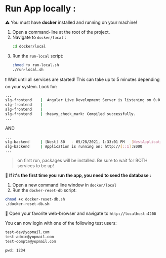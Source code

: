# Run App locally :
:warning: You must have **docker** installed and running on your machine!

1. Open a command-line at the root of the project.
2. Navigate to `docker/local` :
   ```sh
   cd docker/local
   ```
3. Run the `run-local` script:
   ```sh
   chmod +x run-local.sh
   ./run-local.sh
   ```
   
❗️ Wait until all services are started! This can take up to 5 minutes depending on your system. Look for: 
```sh
...
slg-frontend    |  Angular Live Development Server is listening on 0.0.0.0:4200, open your browser on http://localhost:4200/ 
slg-frontend    |
slg-frontend    |
slg-frontend    | :heavy_check_mark: Compiled successfully.
...
```
AND 
```sh
...
slg-backend     | [Nest] 80   - 05/28/2021, 1:33:01 PM   [NestApplication] Nest application successfully started +14ms
slg-backend     | Application is running on: http://[::1]:8000
...
```
> on first run, packages will be installed. Be sure to wait for BOTH services to be up!

:pushpin:  **If it's the first time you run the app, you need to seed the database :**
  1. Open a new command line window in `docker/local`
  2. Run the `docker-reset-db` script:
  ```sh
  chmod +x docker-reset-db.sh
  ./docker-reset-db.sh
  ```
  
:rocket: Open your favorite web-browser and navigate to `http://localhost:4200`

You can now login with one of the following test users: 

```sh
test-dev@yopmail.com
test-admin@yopmail.com
test-compta@yopmail.com

pwd: 1234
```
